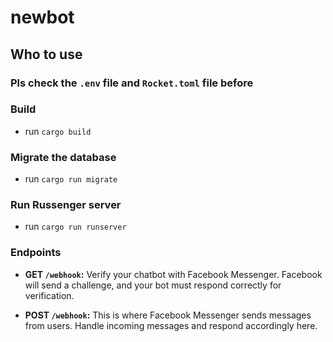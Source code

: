 # newbot

## Who to use

### Pls check the `.env` file and `Rocket.toml` file before

### Build
* run `cargo build`

### Migrate the database
* run `cargo run migrate`

### Run Russenger server
* run `cargo run runserver`

### Endpoints

- **GET `/webhook`:** Verify your chatbot with Facebook Messenger. Facebook will send a challenge, and your bot must
  respond correctly for verification.

- **POST `/webhook`:** This is where Facebook Messenger sends messages from users. Handle incoming messages and respond
  accordingly here.
